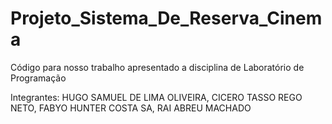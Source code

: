 # Projeto_Sistema_De_Reserva_Cinema
Código para nosso trabalho apresentado a disciplina de Laboratório de Programação

Integrantes: HUGO SAMUEL DE LIMA OLIVEIRA, CICERO TASSO REGO NETO, FABYO HUNTER COSTA SA, RAI ABREU MACHADO
